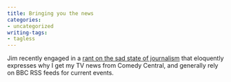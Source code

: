 ```yaml
---
title: Bringing you the news
categories:
- uncategorized
writing-tags:
- tagless
---
```


Jim recently engaged in a [rant on the sad state of journalism][1] that eloquently expresses why I get my TV news from Comedy Central, and generally rely on BBC RSS feeds for current events.

   [1]: http://jimski.nopaper.net/space/start/2004-11-09/1#approaching_journalism
